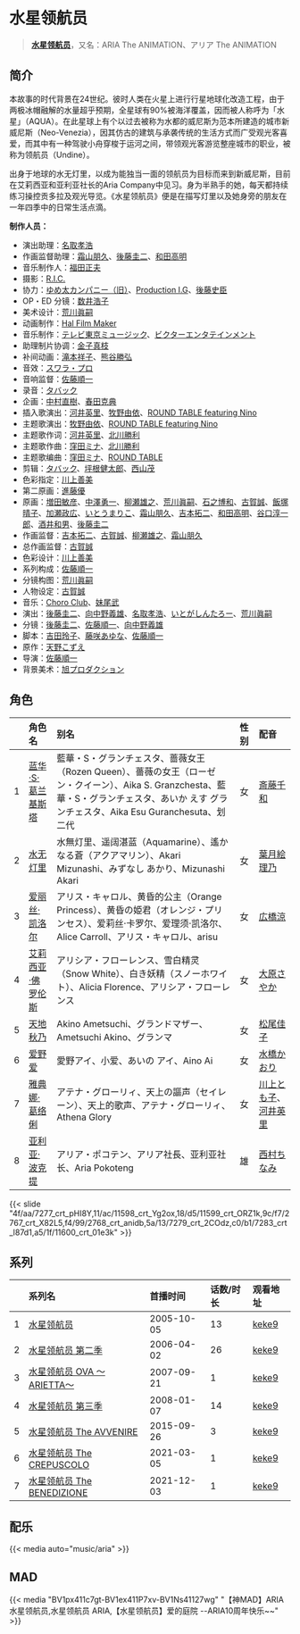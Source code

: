 # 水星领航员


> <u>**[水星领航员](https://bgm.tv/subject/531)**</u>，又名：ARIA The ANIMATION、アリア The ANIMATION

## 简介

本故事的时代背景在24世纪。彼时人类在火星上进行行星地球化改造工程，由于两极冰帽融解的水量超乎预期，全星球有90%被海洋覆盖，因而被人称呼为「水星」（AQUA）。在此星球上有个以过去被称为水都的威尼斯为范本所建造的城市新威尼斯（Neo-Venezia），因其仿古的建筑与承袭传统的生活方式而广受观光客喜爱，而其中有一种驾驶小舟穿梭于运河之间，带领观光客游览整座城市的职业，被称为领航员（Undine）。

出身于地球的水无灯里，以成为能独当一面的领航员为目标而来到新威尼斯，目前在艾莉西亚和亚利亚社长的Aria Company中见习。身为半熟手的她，每天都持续练习操控贡多拉及观光导览。《水星领航员》便是在描写灯里以及她身旁的朋友在一年四季中的日常生活点滴。

**制作人员：**
- 演出助理：[名取孝浩](https://bgm.tv/person/13269)
- 作画监督助理：[霜山朋久](https://bgm.tv/person/13997)、[後藤圭二](https://bgm.tv/person/305)、[和田高明](https://bgm.tv/person/7519)
- 音乐制作人：[福田正夫](https://bgm.tv/person/62565)
- 摄影：[R.I.C.](https://bgm.tv/person/49383)
- 协力：[ゆめ太カンパニー（旧）](https://bgm.tv/person/2238)、[Production I.G](https://bgm.tv/person/1286)、[後藤史臣](https://bgm.tv/person/49133)
- OP・ED 分镜：[数井浩子](https://bgm.tv/person/572)
- 美术设计：[荒川眞嗣](https://bgm.tv/person/1798)
- 动画制作：[Hal Film Maker](https://bgm.tv/person/2604)
- 音乐制作：[テレビ東京ミュージック](https://bgm.tv/person/35)、[ビクターエンタテインメント](https://bgm.tv/person/41)
- 助理制片协调：[金子真枝](https://bgm.tv/person/63933)
- 补间动画：[滝本祥子](https://bgm.tv/person/8862)、[熊谷勝弘](https://bgm.tv/person/12790)
- 音效：[スワラ・プロ](https://bgm.tv/person/2662)
- 音响监督：[佐藤順一](https://bgm.tv/person/456)
- 录音：[タバック](https://bgm.tv/person/18992)
- 企画：[中村直樹](https://bgm.tv/person/1994)、[春田克典](https://bgm.tv/person/65348)
- 插入歌演出：[河井英里](https://bgm.tv/person/7367)、[牧野由依](https://bgm.tv/person/4703)、[ROUND TABLE featuring Nino](https://bgm.tv/person/7985)
- 主题歌演出：[牧野由依](https://bgm.tv/person/4703)、[ROUND TABLE featuring Nino](https://bgm.tv/person/7985)
- 主题歌作词：[河井英里](https://bgm.tv/person/7367)、[北川勝利](https://bgm.tv/person/7982)
- 主题歌作曲：[窪田ミナ](https://bgm.tv/person/1164)、[北川勝利](https://bgm.tv/person/7982)
- 主题歌编曲：[窪田ミナ](https://bgm.tv/person/1164)、[ROUND TABLE](https://bgm.tv/person/7984)
- 剪辑：[タバック](https://bgm.tv/person/18992)、[坪根健太郎](https://bgm.tv/person/11745)、[西山茂](https://bgm.tv/person/6004)
- 色彩指定：[川上善美](https://bgm.tv/person/366)
- 第二原画：[進藤優](https://bgm.tv/person/12235)
- 原画：[増田敏彦](https://bgm.tv/person/1818)、[中澤勇一](https://bgm.tv/person/11380)、[柳瀬雄之](https://bgm.tv/person/2435)、[荒川眞嗣](https://bgm.tv/person/1798)、[石之博和](https://bgm.tv/person/49916)、[古賀誠](https://bgm.tv/person/1191)、[飯塚晴子](https://bgm.tv/person/3313)、[加瀬政広](https://bgm.tv/person/675)、[いとうまりこ](https://bgm.tv/person/11885)、[霜山朋久](https://bgm.tv/person/13997)、[吉本拓二](https://bgm.tv/person/2202)、[和田高明](https://bgm.tv/person/7519)、[谷口淳一郎](https://bgm.tv/person/3063)、[酒井和男](https://bgm.tv/person/11837)、[後藤圭二](https://bgm.tv/person/305)
- 作画监督：[吉本拓二](https://bgm.tv/person/2202)、[古賀誠](https://bgm.tv/person/1191)、[柳瀬雄之](https://bgm.tv/person/2435)、[霜山朋久](https://bgm.tv/person/13997)
- 总作画监督：[古賀誠](https://bgm.tv/person/1191)
- 色彩设计：[川上善美](https://bgm.tv/person/366)
- 系列构成：[佐藤順一](https://bgm.tv/person/456)
- 分镜构图：[荒川眞嗣](https://bgm.tv/person/1798)
- 人物设定：[古賀誠](https://bgm.tv/person/1191)
- 音乐：[Choro Club](https://bgm.tv/person/6334)、[妹尾武](https://bgm.tv/person/6942)
- 演出：[後藤圭二](https://bgm.tv/person/305)、[向中野義雄](https://bgm.tv/person/3380)、[名取孝浩](https://bgm.tv/person/13269)、[いとがしんたろー](https://bgm.tv/person/2612)、[荒川眞嗣](https://bgm.tv/person/1798)
- 分镜：[後藤圭二](https://bgm.tv/person/305)、[佐藤順一](https://bgm.tv/person/456)、[向中野義雄](https://bgm.tv/person/3380)
- 脚本：[吉田玲子](https://bgm.tv/person/508)、[藤咲あゆな](https://bgm.tv/person/1148)、[佐藤順一](https://bgm.tv/person/456)
- 原作：[天野こずえ](https://bgm.tv/person/2659)
- 导演：[佐藤順一](https://bgm.tv/person/456)
- 背景美术：[旭プロダクション](https://bgm.tv/person/6065)

## 角色

|     |   角色名   |   别名  | 性别 |  配音  |
|:--- |:------  |:----      |:---  |:--   |
| 1 | [蓝华·S·葛兰基斯塔](https://bgm.tv/character/7277) | 藍華・S・グランチェスタ、蔷薇女王（Rozen Queen）、薔薇の女王（ローゼン・クイーン）、Aika S. Granzchesta、藍華・S・グランチェスタ、あいか えす グランチェスタ、Aika Esu Guranchesuta、划二代 | 女 | [斎藤千和](https://bgm.tv/person/4249) |
| 2 | [水无灯里](https://bgm.tv/character/11598) | 水無灯里、遥阔湛蓝（Aquamarine）、遙かなる蒼（アクアマリン）、Akari Mizunashi、みずなし あかり、Mizunashi Akari | 女 | [葉月絵理乃](https://bgm.tv/person/4235) |
| 3 | [爱丽丝·凯洛尔](https://bgm.tv/character/11599) | アリス・キャロル、黄昏的公主（Orange Princess）、黄昏の姫君（オレンジ・プリンセス）、爱莉丝·卡罗尔、爱理须·凯洛尔、Alice Carroll、アリス・キャロル、arisu | 女 | [広橋涼](https://bgm.tv/person/4165) |
| 4 | [艾莉西亚·佛罗伦斯](https://bgm.tv/character/2767) | アリシア・フローレンス、雪白精灵（Snow White）、白き妖精（スノーホワイト）、Alicia Florence、アリシア・フローレンス | 女 | [大原さやか](https://bgm.tv/person/3890) |
| 5 | [天地秋乃](https://bgm.tv/character/2768) | Akino Ametsuchi、グランドマザー、Ametsuchi Akino、グランマ | 女 | [松尾佳子](https://bgm.tv/person/4656) |
| 6 | [爱野爱](https://bgm.tv/character/7279) | 愛野アイ、小爱、あいの アイ、Aino Ai | 女 | [水橋かおり](https://bgm.tv/person/3851) |
| 7 | [雅典娜·葛络俐](https://bgm.tv/character/7283) | アテナ・グローリィ、天上の謳声（セイレーン）、天上的歌声、アテナ・グローリィ、Athena Glory | 女 | [川上とも子](https://bgm.tv/person/3880)、[河井英里](https://bgm.tv/person/7367) |
| 8 | [亚利亚·波克提](https://bgm.tv/character/11600) | アリア・ポコテン、アリア社長、亚利亚社长、Aria Pokoteng | 雄 | [西村ちなみ](https://bgm.tv/person/3840) |

{{< slide "4f/aa/7277_crt_pHI8Y,11/ac/11598_crt_Yg2ox,18/d5/11599_crt_ORZ1k,9c/f7/2767_crt_X82L5,f4/99/2768_crt_anidb,5a/13/7279_crt_2COdz,c0/b1/7283_crt_l87d1,a5/1f/11600_crt_01e3k" >}}

## 系列

|     | 系列名                   | 首播时间       | 话数/时长 | 观看地址                                                     |
| :-- | :-------------------- | :--------- | :---- | :------------------------------------------------------- |
| 1   |[水星领航员](https://bgm.tv/subject/531)| 2005-10-05 | 13    | [keke9](https://www.keke9.app/play/23917-4-187861.html)  |
| 2   |[水星领航员 第二季](https://bgm.tv/subject/1269)| 2006-04-02 | 26    | [keke9](https://www.keke9.app/play/23916-4-187835.html)  |
| 3   |[水星领航员 OVA ～ARIETTA～](https://bgm.tv/subject/750)| 2007-09-21 | 1     | [keke9](https://www.keke9.app/play/26145-4-215823.html)  |
| 4   |[水星领航员 第三季](https://bgm.tv/subject/1270)| 2008-01-07 | 14    | [keke9](https://www.keke9.app/play/23915-4-187821.html)  |
| 5   |[水星领航员 The AVVENIRE](https://bgm.tv/subject/124341)| 2015-09-26 | 3     | [keke9](https://www.keke9.app/play/23913-4-187817.html)  |
| 6   |[水星领航员 The CREPUSCOLO](https://bgm.tv/subject/304087)| 2021-03-05 | 1     | [keke9](https://www.keke9.app/play/178979-4-187820.html) |
| 7   |[水星领航员 The BENEDIZIONE](https://bgm.tv/subject/329948)| 2021-12-03 | 1     | [keke9](https://www.keke9.app/play/118157-4-150470.html) |

## 配乐

{{< media auto="music/aria" >}}

## MAD

{{< media  "BV1px411c7gt-BV1ex411P7xv-BV1Ns41127wg" 
"【神MAD】ARIA水星领航员,水星领航员 ARIA,【水星领航员】爱的庭院 --ARIA10周年快乐~~"  >}}
